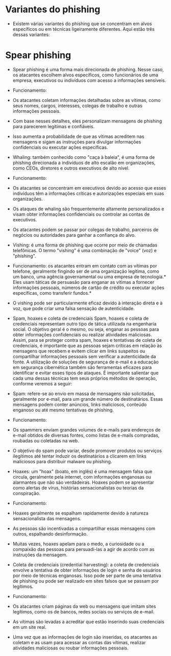 # Variantes do phishing

- Existem várias variantes do phishing que se concentram em alvos específicos ou em técnicas ligeiramente diferentes. Aqui estão três dessas variantes:

# Spear phishing 

- Spear phishing é uma forma mais direcionada de phishing. Nesse caso, os atacantes escolhem alvos específicos, como funcionários de uma empresa, executivos ou indivíduos com acesso a informações sensíveis.

* Funcionamento:

- Os atacantes coletam informações detalhadas sobre as vítimas, como seus nomes, cargos, interesses, colegas de trabalho e outras informações pessoais.

- Com base nesses detalhes, eles personalizam mensagens de phishing para parecerem legítimas e confiáveis.

- Isso aumenta a probabilidade de que as vítimas acreditem nas mensagens e sigam as instruções para divulgar informações confidenciais ou executar ações específicas.

- Whaling: também conhecido como "caça à baleia", é uma forma de phishing direcionada a indivíduos de alto escalão em organizações, como CEOs, diretores e outros executivos de alto nível.

* Funcionamento:

- Os atacantes se concentram em executivos devido ao acesso que esses indivíduos têm a informações críticas e autorizações especiais em suas organizações.

- Os ataques de whaling são frequentemente altamente personalizados e visam obter informações confidenciais ou controlar as contas de executivos.

- Os atacantes podem se passar por colegas de trabalho, parceiros de negócios ou autoridades para ganhar a confiança do alvo.

- Vishing: é uma forma de phishing que ocorre por meio de chamadas telefônicas. O termo "vishing" é uma combinação de "voice" (voz) e "phishing".

- Funcionamento: os atacantes entram em contato com as vítimas por telefone, geralmente fingindo ser de uma organização legítima, como um banco, uma agência governamental ou uma empresa de tecnologia.* Eles usam táticas de persuasão para enganar as vítimas a fornecer informações pessoais, números de cartão de crédito ou executar ações específicas, como transferir fundos.*

- O vishing pode ser particularmente eficaz devido à interação direta e à voz, que pode criar uma falsa sensação de autenticidade.

- Spam, hoaxes e coleta de credenciais
Spam, hoaxes e coleta de credenciais representam outro tipo de tática utilizada na engenharia social. O objetivo geral é o mesmo, ou seja, enganar as pessoas para obter informações confidenciais ou realizar atividades maliciosas. Assim, para se proteger contra spam, hoaxes e tentativas de coleta de credenciais, é importante que as pessoas sejam críticas em relação às mensagens que recebem e evitem clicar em links suspeitos ou compartilhar informações pessoais sem verificar a autenticidade da fonte. A utilização de soluções de segurança de e-mail e a educação em segurança cibernética também são ferramentas eficazes para identificar e evitar esses tipos de ataques. É importante salientar que cada uma dessas técnicas tem seus próprios métodos de operação, conforme veremos a seguir:

- Spam: refere-se ao envio em massa de mensagens não solicitadas, geralmente por e-mail, para um grande número de destinatários. Essas mensagens podem conter anúncios, links maliciosos, conteúdo enganoso ou até mesmo tentativas de phishing.

* Funcionamento:

- Os spammers enviam grandes volumes de e-mails para endereços de e-mail obtidos de diversas fontes, como listas de e-mails compradas, roubadas ou coletadas na web.

- O objetivo do spam pode variar, desde promover produtos ou serviços ilegítimos até tentar induzir os destinatários a clicarem em links maliciosos para distribuir malware ou phishing.

- Hoaxes: um "hoax" (boato, em inglês) é uma mensagem falsa que circula, geralmente pela internet, com informações enganosas ou alarmantes que não são verdadeiras. Hoaxes podem se apresentar como alertas de vírus, histórias sensacionalistas ou teorias da conspiração.

* Funcionamento:

- Hoaxes geralmente se espalham rapidamente devido à natureza sensacionalista das mensagens.

- As pessoas são incentivadas a compartilhar essas mensagens com outros, espalhando desinformação.

- Muitas vezes, hoaxes apelam para o medo, a curiosidade ou a compaixão das pessoas para persuadi-las a agir de acordo com as instruções da mensagem.

- Coleta de credenciais (credential harvesting): a coleta de credenciais envolve a tentativa de obter informações de login e senha de usuários por meio de técnicas enganosas. Isso pode ser parte de uma tentativa de phishing ou pode ser realizado em sites falsos que se passam por legítimos.

* Funcionamento:

- Os atacantes criam páginas da web ou mensagens que imitam sites legítimos, como os de bancos, redes sociais ou serviços de e-mail.

- As vítimas são levadas a acreditar que estão inserindo suas credenciais em um site real.

- Uma vez que as informações de login são inseridas, os atacantes as coletam e as usam para acessar as contas das vítimas, realizar atividades maliciosas ou roubar informações pessoais.